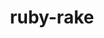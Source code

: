---
title: "ruby-rake"
layout: cache
categories: [package, develop]
meta: {"versions": ["13.0.6"], "compilers": ["gcc@=7.5.0"], "oss": ["ubuntu18.04"], "platforms": ["linux"], "targets": ["x86_64_v3"], "stacks": ["build_systems", "root"], "num_specs": 3, "num_specs_by_stack": {"build_systems": 3, "root": 3}}
spec_details: [{"hash": "p3xt2sx56lwsvz3k6newxljfkavhlajb", "compiler": "gcc@=7.5.0", "versions": ["13.0.6"], "os": "ubuntu18.04", "platform": "linux", "target": "x86_64_v3", "variants": ["build_system=ruby"], "stacks": ["build_systems", "root"], "size": "-", "tarball": "https://binaries.spack.io/develop/build_cache/linux-ubuntu18.04-x86_64_v3/gcc-7.5.0/ruby-rake-13.0.6/linux-ubuntu18.04-x86_64_v3-gcc-7.5.0-ruby-rake-13.0.6-p3xt2sx56lwsvz3k6newxljfkavhlajb.spack"}, {"hash": "uinjlkshpayvs3dfwum7flulw6ia5yru", "compiler": "gcc@=7.5.0", "versions": ["13.0.6"], "os": "ubuntu18.04", "platform": "linux", "target": "x86_64_v3", "variants": ["build_system=ruby"], "stacks": ["build_systems", "root"], "size": "-", "tarball": "https://binaries.spack.io/develop/build_cache/linux-ubuntu18.04-x86_64_v3/gcc-7.5.0/ruby-rake-13.0.6/linux-ubuntu18.04-x86_64_v3-gcc-7.5.0-ruby-rake-13.0.6-uinjlkshpayvs3dfwum7flulw6ia5yru.spack"}, {"hash": "e6xukp7sygkk6gf4qe7iziuoak2cucyi", "compiler": "gcc@=7.5.0", "versions": ["13.0.6"], "os": "ubuntu18.04", "platform": "linux", "target": "x86_64_v3", "variants": ["build_system=ruby"], "stacks": ["build_systems", "root"], "size": "-", "tarball": "https://binaries.spack.io/develop/build_cache/linux-ubuntu18.04-x86_64_v3/gcc-7.5.0/ruby-rake-13.0.6/linux-ubuntu18.04-x86_64_v3-gcc-7.5.0-ruby-rake-13.0.6-e6xukp7sygkk6gf4qe7iziuoak2cucyi.spack"}]
---